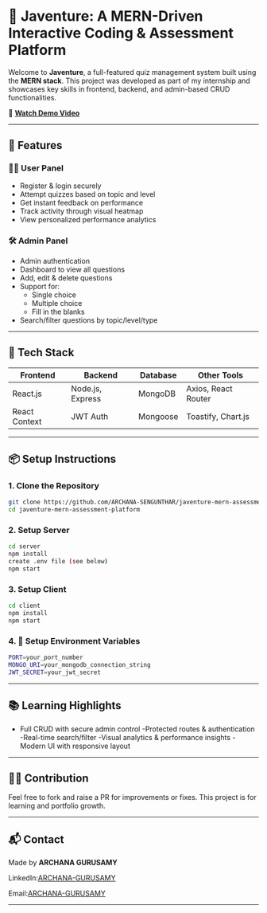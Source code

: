 # 🧠 Javenture: A MERN-Driven Interactive Coding & Assessment Platform 

Welcome to **Javenture**, a full-featured quiz management system built using the **MERN stack**. This project was developed as part of my internship and showcases key skills in frontend, backend, and admin-based CRUD functionalities.

🎥 **[Watch Demo Video](https://youtu.be/vWWZi5PTS10)**  

---

## 🚀 Features

### 👩‍🎓 User Panel
- Register & login securely
- Attempt quizzes based on topic and level
- Get instant feedback on performance
- Track activity through visual heatmap
- View personalized performance analytics

### 🛠️ Admin Panel
- Admin authentication
- Dashboard to view all questions
- Add, edit & delete questions
- Support for:
  - Single choice
  - Multiple choice
  - Fill in the blanks
- Search/filter questions by topic/level/type

---

## 🧰 Tech Stack

| Frontend        | Backend          | Database     | Other Tools         |
|-----------------|------------------|--------------|---------------------|
| React.js        | Node.js, Express | MongoDB      | Axios, React Router |
| React Context   | JWT Auth         | Mongoose     | Toastify, Chart.js  |

---

## 📦 Setup Instructions

### 1. Clone the Repository
```bash
git clone https://github.com/ARCHANA-SENGUNTHAR/javenture-mern-assessment-platform.git
cd javenture-mern-assessment-platform
```

### 2. Setup Server
```bash
cd server
npm install
create .env file (see below)
npm start
```

### 3. Setup Client
```bash
cd client
npm install
npm start
```

### 4. 🔐 Setup Environment Variables
```bash
PORT=your_port_number
MONGO_URI=your_mongodb_connection_string
JWT_SECRET=your_jwt_secret
```

---

## 📚 Learning Highlights
- Full CRUD with secure admin control
-Protected routes & authentication
-Real-time search/filter
-Visual analytics & performance insights
-Modern UI with responsive layout

---

## 🙋‍♀️ Contribution
Feel free to fork and raise a PR for improvements or fixes. This project is for learning and portfolio growth.

---

## 📬 Contact
Made by **ARCHANA GURUSAMY**

LinkedIn:[ARCHANA-GURUSAMY](https://www.linkedin.com/in/archanagurusamy)

Email:[ARCHANA-GURUSAMY](mailto:archanagurusamy648@gmail.com)

---
